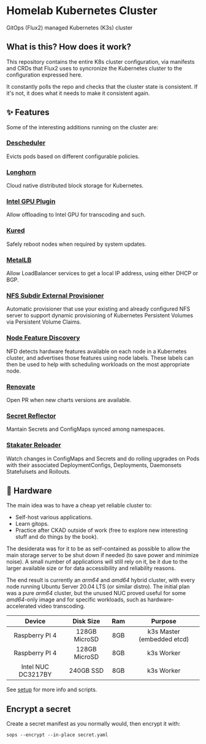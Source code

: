 # Homelab Kubernetes Cluster

GitOps (Flux2) managed Kubernetes (K3s) cluster


## What is this? How does it work?

This repository contains the entire K8s cluster configuration, via manifests and CRDs that Flux2 uses to syncronize the Kubernetes cluster to the configuration expressed here.

It constantly polls the repo and checks that the cluster state is consistent. If it's not, it does what it needs to make it consistent again.


## :sparkles: Features

Some of the interesting additions running on the cluster are:


### [Descheduler](https://github.com/kubernetes-sigs/descheduler)

Evicts pods based on different configurable policies.


### [Longhorn](https://longhorn.io)

Cloud native distributed block storage for Kubernetes.


### [Intel GPU Plugin](https://artifacthub.io/packages/helm/k8s-at-home/intel-gpu-plugin)

Allow offloading to Intel GPU for transcoding and such.


### [Kured](https://github.com/weaveworks/kured)

Safely reboot nodes when required by system updates.


### [MetalLB](https://metallb.org/)

Allow LoadBalancer services to get a local IP address, using either DHCP or BGP.


### [NFS Subdir External Provisioner](https://github.com/kubernetes-sigs/nfs-subdir-external-provisioner)

Automatic provisioner that use your existing and already configured NFS server to support dynamic provisioning of Kubernetes Persistent Volumes via Persistent Volume Claims.


### [Node Feature Discovery](https://kubernetes-sigs.github.io/node-feature-discovery)

NFD detects hardware features available on each node in a Kubernetes cluster, and advertises those features using node labels.
These labels can then be used to help with scheduling workloads on the most appropriate node.


### [Renovate](https://docs.renovatebot.com/)

Open PR when new charts versions are available.


### [Secret Reflector](https://github.com/emberstack/kubernetes-reflector)

Mantain Secrets and ConfigMaps synced among namespaces.


### [Stakater Reloader](https://github.com/stakater/Reloader)

Watch changes in ConfigMaps and Secrets and do rolling upgrades on Pods with their associated DeploymentConfigs, Deployments, Daemonsets Statefulsets and Rollouts.


## :construction_worker: Hardware

The main idea was to have a cheap yet reliable cluster to:
- Self-host various applications.
- Learn gitops.
- Practice after CKAD outside of work (free to explore new interesting stuff and do things by the book).

The desiderata was for it to be as self-contained as possible to allow the main storage server to be shut down if needed (to save power and minimize noise). A small number of applications will still rely on it, be it due to the larger available size or for data accessibility and reliability reasons.

The end result is currently an *arm64* and *amd64* hybrid cluster, with every node running Ubuntu Server 20.04 LTS (or similar distro).
The initial plan was a pure *arm64* cluster, but the unused NUC proved useful for some *amd64*-only image and for specific workloads, such as hardware-accelerated video transcoding.

|       Device       |   Disk Size   | Ram |           Purpose          |
|:------------------:|:-------------:|:---:|:--------------------------:|
| Raspberry PI 4     | 128GB MicroSD | 8GB | k3s Master (embedded etcd) |
| Raspberry PI 4     | 128GB MicroSD | 8GB | k3s Worker                 |
| Intel NUC DC3217BY | 240GB SSD     | 8GB | k3s Worker                 |

See [setup](docs/README.md) for more info and scripts.


## Encrypt a secret

Create a secret manifest as you normally would, then encrypt it with:

```shell
sops --encrypt --in-place secret.yaml
```
